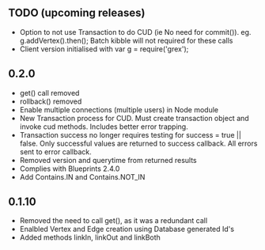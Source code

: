 ## TODO (upcoming releases)
- Option to not use Transaction to do CUD (ie No need for commit()). eg. g.addVertex().then(); Batch kibble will not required for these calls
- Client version initialised with var g = require('grex');
 
## 0.2.0

 - get() call removed
 - rollback() removed
 - Enable multiple connections (multiple users) in Node module
 - New Transaction process for CUD. Must create transaction object and invoke cud methods. Includes better error trapping.
 - Transaction success no longer requires testing for success = true || false. Only successful values are returned to success callback. All errors sent to error callback.
 - Removed version and querytime from returned results
 - Complies with Blueprints 2.4.0
 - Add Contains.IN and Contains.NOT_IN

## 0.1.10

 - Removed the need to call get(), as it was a redundant call
 - Enalbled Vertex and Edge creation using Database generated Id's
 - Added methods linkIn, linkOut and linkBoth

